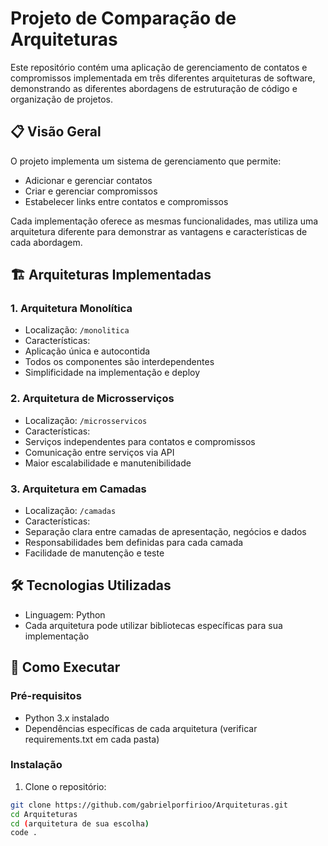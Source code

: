 # Projeto de Comparação de Arquiteturas

Este repositório contém uma aplicação de gerenciamento de contatos e compromissos implementada em três diferentes arquiteturas de software, demonstrando as diferentes abordagens de estruturação de código e organização de projetos.

## 📋 Visão Geral

O projeto implementa um sistema de gerenciamento que permite:
- Adicionar e gerenciar contatos
- Criar e gerenciar compromissos
- Estabelecer links entre contatos e compromissos

Cada implementação oferece as mesmas funcionalidades, mas utiliza uma arquitetura diferente para demonstrar as vantagens e características de cada abordagem.

## 🏗️ Arquiteturas Implementadas

### 1. Arquitetura Monolítica
- Localização: `/monolitica`
- Características:
 - Aplicação única e autocontida
 - Todos os componentes são interdependentes
 - Simplificidade na implementação e deploy

### 2. Arquitetura de Microsserviços
- Localização: `/microsservicos`
- Características:
 - Serviços independentes para contatos e compromissos
 - Comunicação entre serviços via API
 - Maior escalabilidade e manutenibilidade

### 3. Arquitetura em Camadas
- Localização: `/camadas`
- Características:
 - Separação clara entre camadas de apresentação, negócios e dados
 - Responsabilidades bem definidas para cada camada
 - Facilidade de manutenção e teste

## 🛠️ Tecnologias Utilizadas

- Linguagem: Python
- Cada arquitetura pode utilizar bibliotecas específicas para sua implementação

## 🚀 Como Executar

### Pré-requisitos
- Python 3.x instalado
- Dependências específicas de cada arquitetura (verificar requirements.txt em cada pasta)

### Instalação

1. Clone o repositório:
```bash
git clone https://github.com/gabrielporfirioo/Arquiteturas.git
cd Arquiteturas
cd (arquitetura de sua escolha)
code .
```
